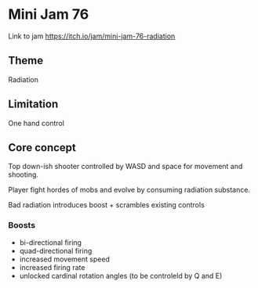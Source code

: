 # Mini Jam 76

Link to jam
https://itch.io/jam/mini-jam-76-radiation

## Theme

Radiation

## Limitation

One hand control

## Core concept

Top down-ish shooter controlled by WASD and space for movement and shooting.

Player fight hordes of mobs and evolve by consuming radiation substance.

Bad radiation introduces boost + scrambles existing controls

### Boosts

- bi-directional firing
- quad-directional firing
- increased movement speed
- increased firing rate
- unlocked cardinal rotation angles (to be controleld by Q and E)
